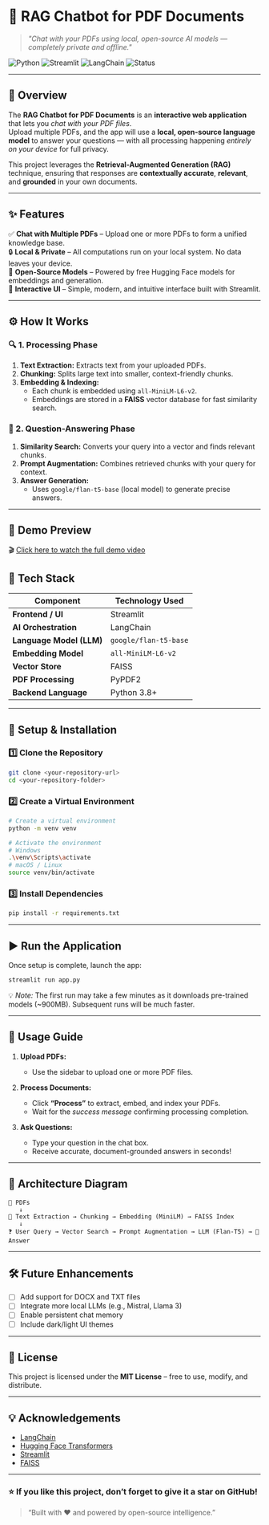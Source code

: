 # 🤖 RAG Chatbot for PDF Documents  
> *"Chat with your PDFs using local, open-source AI models — completely private and offline."*

![Python](https://img.shields.io/badge/Python-3.8%2B-blue.svg)
![Streamlit](https://img.shields.io/badge/Framework-Streamlit-ff4b4b.svg)
![LangChain](https://img.shields.io/badge/AI%20Pipeline-LangChain-yellow.svg)
![Status](https://img.shields.io/badge/Status-Active-brightgreen.svg)

---

## 🧩 Overview  
The **RAG Chatbot for PDF Documents** is an **interactive web application** that lets you *chat with your PDF files*.  
Upload multiple PDFs, and the app will use a **local, open-source language model** to answer your questions — with all processing happening *entirely on your device* for full privacy.  

This project leverages the **Retrieval-Augmented Generation (RAG)** technique, ensuring that responses are **contextually accurate**, **relevant**, and **grounded** in your own documents.  

---

## ✨ Features  

✅ **Chat with Multiple PDFs** – Upload one or more PDFs to form a unified knowledge base.  
🔒 **Local & Private** – All computations run on your local system. No data leaves your device.  
🧠 **Open-Source Models** – Powered by free Hugging Face models for embeddings and generation.  
💬 **Interactive UI** – Simple, modern, and intuitive interface built with Streamlit.  

---

## ⚙️ How It Works  

### 🔍 1. Processing Phase  
1. **Text Extraction:** Extracts text from your uploaded PDFs.  
2. **Chunking:** Splits large text into smaller, context-friendly chunks.  
3. **Embedding & Indexing:**  
   - Each chunk is embedded using `all-MiniLM-L6-v2`.  
   - Embeddings are stored in a **FAISS** vector database for fast similarity search.  

### 💬 2. Question-Answering Phase  
1. **Similarity Search:** Converts your query into a vector and finds relevant chunks.  
2. **Prompt Augmentation:** Combines retrieved chunks with your query for context.  
3. **Answer Generation:**  
   - Uses `google/flan-t5-base` (local model) to generate precise answers.  

---
## 🎥 Demo Preview

🎬 [Click here to watch the full demo video](https://drive.google.com/file/d/1pcHQNukOMfa6MEUe7xHISuV1OkBldfne/view?usp=sharing)


## 🧰 Tech Stack  

| Component | Technology Used |
|------------|----------------|
| **Frontend / UI** | Streamlit |
| **AI Orchestration** | LangChain |
| **Language Model (LLM)** | `google/flan-t5-base` |
| **Embedding Model** | `all-MiniLM-L6-v2` |
| **Vector Store** | FAISS |
| **PDF Processing** | PyPDF2 |
| **Backend Language** | Python 3.8+ |

---

## 🚀 Setup & Installation  

### 1️⃣ Clone the Repository  
```bash
git clone <your-repository-url>
cd <your-repository-folder>
````

### 2️⃣ Create a Virtual Environment

```bash
# Create a virtual environment
python -m venv venv

# Activate the environment
# Windows
.\venv\Scripts\activate
# macOS / Linux
source venv/bin/activate
```

### 3️⃣ Install Dependencies

```bash
pip install -r requirements.txt
```

---

## ▶️ Run the Application

Once setup is complete, launch the app:

```bash
streamlit run app.py
```

💡 *Note:* The first run may take a few minutes as it downloads pre-trained models (~900MB).
Subsequent runs will be much faster.

---

## 🧠 Usage Guide

1. **Upload PDFs:**

   * Use the sidebar to upload one or more PDF files.

2. **Process Documents:**

   * Click **“Process”** to extract, embed, and index your PDFs.
   * Wait for the *success message* confirming processing completion.

3. **Ask Questions:**

   * Type your question in the chat box.
   * Receive accurate, document-grounded answers in seconds!

---

## 🧩 Architecture Diagram

```
📄 PDFs  
   ↓  
🧱 Text Extraction → Chunking → Embedding (MiniLM) → FAISS Index  
   ↓  
❓ User Query → Vector Search → Prompt Augmentation → LLM (Flan-T5) → 🧠 Answer
```

---

## 🛠️ Future Enhancements

* [ ] Add support for DOCX and TXT files
* [ ] Integrate more local LLMs (e.g., Mistral, Llama 3)
* [ ] Enable persistent chat memory
* [ ] Include dark/light UI themes

---

## 📜 License

This project is licensed under the **MIT License** – free to use, modify, and distribute.

---

## 💡 Acknowledgements

* [LangChain](https://www.langchain.com/)
* [Hugging Face Transformers](https://huggingface.co/)
* [Streamlit](https://streamlit.io/)
* [FAISS](https://github.com/facebookresearch/faiss)

---

### ⭐ If you like this project, don’t forget to give it a **star** on GitHub!

> “Built with ❤️ and powered by open-source intelligence.”

```
